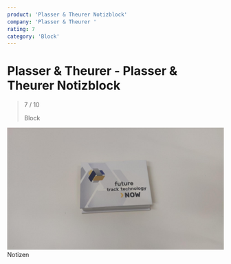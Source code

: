 ```yaml
---
product: 'Plasser & Theurer Notizblock'
company: 'Plasser & Theurer '
rating: 7
category: 'Block'
---
```


# Plasser & Theurer  - Plasser & Theurer Notizblock
>
> 7 / 10
>
> Block

![Plasser & Theurer Notizblock](./assets/plasser-&-theurer--plasser-&-theurer-notizblock-1c87f3e9-79b8-4e82-ade2-f753363352b2.jpg)
Notizen
